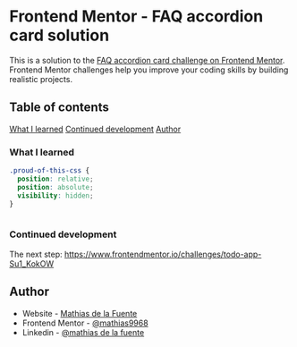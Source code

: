 # Frontend Mentor - FAQ accordion card solution

This is a solution to the [FAQ accordion card challenge on Frontend Mentor](https://www.frontendmentor.io/challenges/faq-accordion-card-XlyjD0Oam). Frontend Mentor challenges help you improve your coding skills by building realistic projects. 

## Table of contents

[What I learned](#what-i-learned)
[Continued development](#continued-development)
[Author](#author)
### What I learned
```css
.proud-of-this-css {
  position: relative;
  position: absolute;
  visibility: hidden;
}
```
```js
```
### Continued development

The next step: https://www.frontendmentor.io/challenges/todo-app-Su1_KokOW
## Author


- Website - [Mathias de la Fuente](https://github.com/mathias9968)
- Frontend Mentor - [@mathias9968](https://www.frontendmentor.io/profile/mathias9968)
- Linkedin - [@mathias de la fuente](https://www.linkedin.com/in/mathias-de-la-fuente-732515118/)

